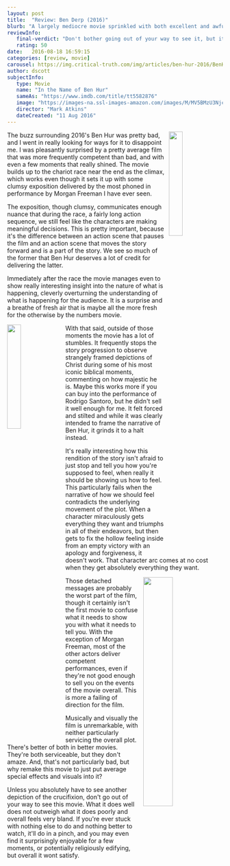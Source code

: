 ```yaml
---
layout: post
title:  "Review: Ben Derp (2016)"
blurb: "A largely mediocre movie sprinkled with both excellent and awful moments."
reviewInfo:
   final-verdict: "Don't bother going out of your way to see it, but it's watchable and even has a few really good moments."
   rating: 50
date:   2016-08-18 16:59:15
categories: [review, movie]
carousel: https://img.critical-truth.com/img/articles/ben-hur-2016/BenHur.jpg
author: dscott
subjectInfo:
   type: Movie
   name: "In the Name of Ben Hur"
   sameAs: "https://www.imdb.com/title/tt5582876"
   image: "https://images-na.ssl-images-amazon.com/images/M/MV5BMzU3NjczNjQtYzBjMy00YTAxLTg0NzctZmVmMDY0MGE3Nzc2XkEyXkFqcGdeQXVyMjA3MjE1MzM@._V1_SX300.jpg"
   director: "Mark Atkins"
   dateCreated: "11 Aug 2016"
---
```


<img class="img-responsive" width="25%" style="float:right;margin-left:10px;" src="https://img.critical-truth.com/img/articles/ben-hur-2016/maxresdefault.jpg">

The buzz surrounding 2016's Ben Hur was pretty bad, and I went in really looking for ways for it to disappoint me. I was pleasantly surprised by a pretty average film that was more frequently competent than bad, and with even a few moments that really shined. The movie builds up to the chariot race near the end as the climax, which works even though it sets it up with some clumsy exposition delivered by the most phoned in performance by Morgan Freeman I have ever seen.

The exposition, though clumsy, communicates enough nuance that during the race, a fairly long action sequence, we still feel like the characters are making meaningful decisions. This is pretty important, because it's the difference between an action scene that pauses the film and an action scene that moves the story forward and is a part of the story. We see so much of the former that Ben Hur deserves a lot of credit for delivering the latter.

Immediately after the race the movie manages even to show really interesting insight into the nature of what is happening, cleverly overturning the understanding of what is happening for the audience. It is a surprise and a breathe of fresh air that is maybe all the more fresh for the otherwise by the numbers movie.

<img class="img-responsive" width="25%" style="float:left;margin-right:10px;" src="https://img.critical-truth.com/img/articles/ben-hur-2016/ben_hur_ver8.jpg">

With that said, outside of those moments the movie has a lot of stumbles. It frequently stops the story progression to observe strangely framed depictions of Christ during some of his most iconic biblical moments, commenting on how majestic he is. Maybe this works more if you can buy into the performance of Rodrigo Santoro, but he didn't sell it well enough for me. It felt forced and stilted and while it was clearly intended to frame the narrative of Ben Hur, it grinds it to a halt instead.

It's really interesting how this rendition of the story isn't afraid to just stop and tell you how you're supposed to feel, when really it should be showing us how to feel. This particularly fails when the narrative of how we should feel contradicts the underlying movement of the plot. When a character miraculously gets everything they want and triumphs in all of their endeavors, but then gets to fix the hollow feeling inside from an empty victory with an apology and forgiveness, it doesn't work. That character arc comes at no cost when they get absolutely everything they want.

<img class="img-responsive" width="37%" style="float:right;margin-left:10px;" src="https://img.critical-truth.com/img/articles/ben-hur-2016/ben-hur-looks-more-like-jesus-than-jesus.jpg">

Those detached messages are probably the worst part of the film, though it certainly isn't the first movie to confuse what it needs to show you with what it needs to tell you. With the exception of Morgan Freeman, most of the other actors deliver competent performances, even if they're not good enough to sell you on the events of the movie overall. This is more a failing of direction for the film.

Musically and visually the film is unremarkable, with neither particularly servicing the overall plot. There's better of both in better movies. They're both serviceable, but they don't amaze. And, that's not particularly bad, but why remake this movie to just put average special effects and visuals into it?

Unless you absolutely have to see another depiction of the crucifixion, don't go out of your way to see this movie. What it does well does not outweigh what it does poorly and overall feels very bland. If you're ever stuck with nothing else to do and nothing better to watch, it'll do in a pinch, and you may even find it surprisingly enjoyable for a few moments, or potentially religiously edifying, but overall it wont satisfy.
